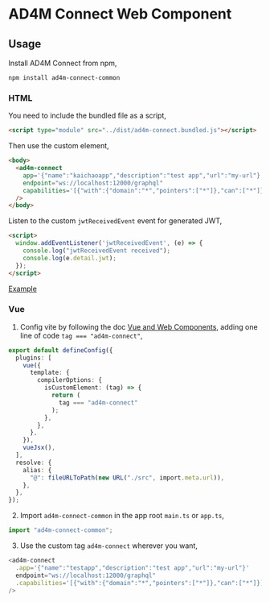 # AD4M Connect Web Component

## Usage

Install AD4M Connect from npm,

```shell
npm install ad4m-connect-common
```
### HTML

You need to include the bundled file as a script,

```html
<script type="module" src="../dist/ad4m-connect.bundled.js"></script>
```

Then use the custom element,

```html
<body>
  <ad4m-connect
    app='{"name":"kaichaoapp","description":"test app","url":"my-url"}'
    endpoint="ws://localhost:12000/graphql"
    capabilities='[{"with":{"domain":"*","pointers":["*"]},"can":["*"]}]'
  />
</body>
```

Listen to the custom `jwtReceivedEvent` event for generated JWT,

```html
<script>
  window.addEventListener('jwtReceivedEvent', (e) => {
    console.log("jwtReceivedEvent received");
    console.log(e.detail.jwt);
  });
</script>
```

[Example](https://github.com/kaichaosun/ad4m-connect-poc/blob/main/common/dev/index.html)

### Vue

1. Config vite by following the doc [Vue and Web Components](https://vuejs.org/guide/extras/web-components.html), adding one line of code `tag === "ad4m-connect"`,

```typescript
export default defineConfig({
  plugins: [
    vue({
      template: {
        compilerOptions: {
          isCustomElement: (tag) => {
            return (
              tag === "ad4m-connect"
            );
          },
        },
      },
    }),
    vueJsx(),
  ],
  resolve: {
    alias: {
      "@": fileURLToPath(new URL("./src", import.meta.url)),
    },
  },
});
```

2. Import `ad4m-connect-common` in the app root `main.ts` or `app.ts`,

```typescript
import "ad4m-connect-common";
```

3. Use the custom tag `ad4m-connect` wherever you want,

```typescript
<ad4m-connect
  .app='{"name":"testapp","description":"test app","url":"my-url"}'
  endpoint="ws://localhost:12000/graphql"
  .capabilities='[{"with":{"domain":"*","pointers":["*"]},"can":["*"]}]'
/>
```

